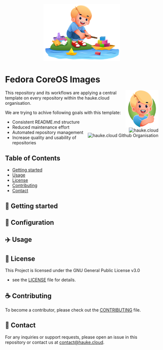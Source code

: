 
<p align="center">
  <img src="resources/img/logo.png" alt="repository logo" width="50%" height="50%">
</p>


# Fedora CoreOS Images

<img src="https://raw.githubusercontent.com/hauke-cloud/.github/main/resources/img/organisation-logo-small.png" alt="hauke.cloud logo" width="109" height="123" style="float: right; clear: both;">
<a href="https://hauke.cloud" target="_blank">
  <img src="https://img.shields.io/badge/home-hauke.cloud-brightgreen" alt="hauke.cloud" style="float: right; clear: both;" />
</a>
<a href="https://github.com/hauke-cloud" target="_blank">
  <img src="https://img.shields.io/badge/github-hauke.cloud-blue" alt="hauke.cloud Github Organisation" style="float: right; clear: both;" />
</a>

This repository and its workflows are applying a central template on every repository within the hauke.cloud organisation.

We are trying to achive following goals with this template:
- Consistent README.md structure
- Reduced maintenance effort
- Automated repository management
- Increase quality and usability of repositories


## Table of Contents

- [Getting started](#-getting-started)
- [Usage](#-usage)
- [License](#license)
- [Contributing](#contributing)
- [Contact](#contact)

## 🚀 Getting started

## :wrench: Configuration

## :airplane: Usage

## 📄 License

This Project is licensed under the GNU General Public License v3.0

- see the [LICENSE](LICENSE) file for details.

## :coffee: Contributing

To become a contributor, please check out the [CONTRIBUTING](CONTRIBUTING.md) file.
## :email: Contact

For any inquiries or support requests, please open an issue in this
repository or contact us at [contact@hauke.cloud](mailto:contact@hauke.cloud).
